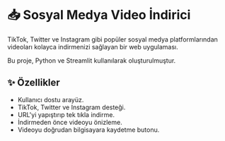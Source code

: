# 📥 Sosyal Medya Video İndirici

TikTok, Twitter ve Instagram gibi popüler sosyal medya platformlarından videoları kolayca indirmenizi sağlayan bir web uygulaması.

Bu proje, Python ve Streamlit kullanılarak oluşturulmuştur.

## ✨ Özellikler

-   Kullanıcı dostu arayüz.
-   TikTok, Twitter ve Instagram desteği.
-   URL'yi yapıştırıp tek tıkla indirme.
-   İndirmeden önce videoyu önizleme.
-   Videoyu doğrudan bilgisayara kaydetme butonu.